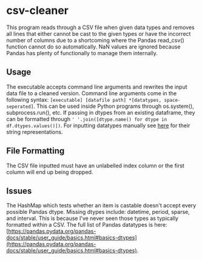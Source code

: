 # csv-cleaner
This program reads through a CSV file when given data types and removes all lines that either cannot be cast to the given types or have the incorrect number of columns due to a shortcoming where the Pandas read_csv() function cannot do so automatically. NaN values are ignored because Pandas has plenty of functionally to manage them internally.

## Usage
The executable accepts command line arguments and rewrites the input data file to a cleaned version. Command line arguments come in the following syntax: `[executable] [datafile path] *[datatypes, space-seperated]`. This can be used inside Python programs through os.system(), subprocess.run(), etc. If passing in dtypes from an existing dataframe, they can be formatted through `' '.join([dtype.name() for dtype in df.dtypes.values()])`.
For inputting datatypes manually see [here](https://pandas.pydata.org/pandas-docs/stable/user_guide/basics.html#basics-dtypes) for their string representations.

## File Formatting
The CSV file inputted must have an unlabelled index column or the first column will end up being dropped.

## Issues
The HashMap which tests whether an item is castable doesn't accept every possible Pandas dtype. Missing dtypes include: datetime, period, sparse, and interval. This is because I've never seen those types as typically formatted within a CSV. The full list of Pandas datatypes is here: [https://pandas.pydata.org/pandas-docs/stable/user_guide/basics.html#basics-dtypes](https://pandas.pydata.org/pandas-docs/stable/user_guide/basics.html#basics-dtypes).
